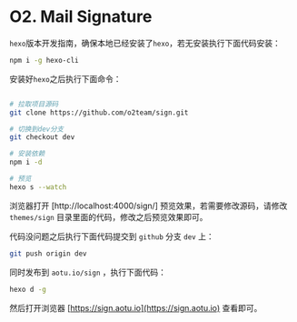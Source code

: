 # O2. Mail Signature

`hexo`版本开发指南，确保本地已经安装了`hexo`，若无安装执行下面代码安装：

```bash
npm i -g hexo-cli
```

安装好`hexo`之后执行下面命令：

```bash

# 拉取项目源码
git clone https://github.com/o2team/sign.git

# 切换到dev分支
git checkout dev

# 安装依赖
npm i -d

# 预览
hexo s --watch
```

浏览器打开 [http://localhost:4000/sign/] 预览效果，若需要修改源码，请修改 `themes/sign` 目录里面的代码，修改之后预览效果即可。

代码没问题之后执行下面代码提交到 `github` 分支 `dev` 上：

```bash
git push origin dev
```

同时发布到 `aotu.io/sign` ，执行下面代码：

```bash
hexo d -g
```

然后打开浏览器 [https://sign.aotu.io](https://sign.aotu.io) 查看即可。

